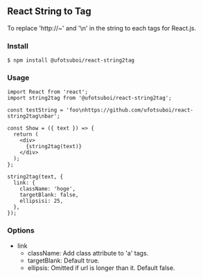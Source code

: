 ## React String to Tag

To replace 'http://~' and '\n' in the string to each tags for React.js.

### Install

```
$ npm install @ufotsuboi/react-string2tag
```


### Usage

```
import React from 'react';
import string2tag from '@ufotsuboi/react-string2tag';

const testString = 'foo\nhttps://github.com/ufotsuboi/react-string2tag\nbar';

const Show = ({ text }) => {
  return (
    <div>
      {string2tag(text)}
    </div>
  );
};
```

```
string2tag(text, {
  link: {
    className: 'hoge',
    targetBlank: false,
    ellipsisi: 25,
  },
});
```

### Options

- link
    - className: Add class attribute to 'a' tags.
    - targetBlank: Default true.
    - ellipsis: Omitted if url is longer than it. Default false.
    
